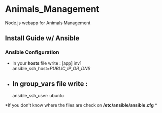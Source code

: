 # Animals_Management
Node.js webapp for Animals Management

## Install Guide w/ Ansible

### Ansible Configuration
* In your **hosts** file write :
  [app]
  inv1 ansible_ssh_host=*PUBLIC_IP_OR_DNS*

* In **group_vars** file write :
  ---
  ansible_ssh_user: ubuntu

*If you don't know where the files are check on **/etc/ansible/ansible.cfg** * 
